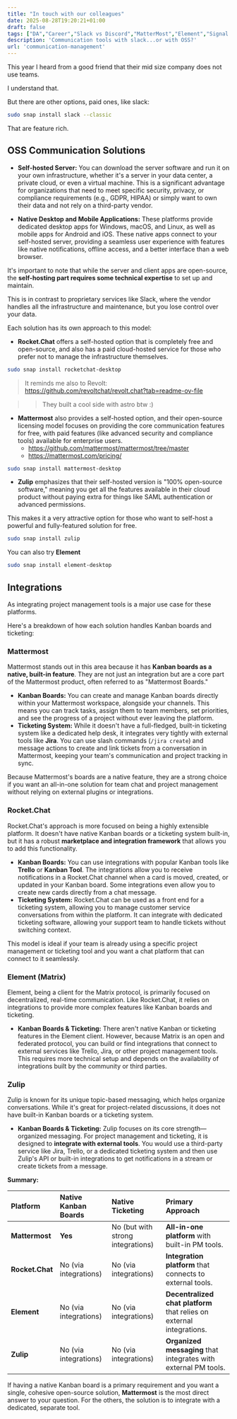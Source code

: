 ```yaml
---
title: "In touch with our colleagues"
date: 2025-08-28T19:20:21+01:00
draft: false
tags: ["DA","Career","Slack vs Discord","MatterMost","Element","Signal vs Telegram"]
description: 'Communication tools with slack...or with OSS?'
url: 'communication-management'
---
```


This year I heard from a good friend that their mid size company does not use teams.

I understand that.

But there are other options, paid ones, like slack:

```sh
sudo snap install slack --classic
```

That are feature rich.


## OSS Communication Solutions

* **Self-hosted Server:** You can download the server software and run it on your own infrastructure, whether it's a server in your data center, a private cloud, or even a virtual machine. This is a significant advantage for organizations that need to meet specific security, privacy, or compliance requirements (e.g., GDPR, HIPAA) or simply want to own their data and not rely on a third-party vendor.

* **Native Desktop and Mobile Applications:** These platforms provide dedicated desktop apps for Windows, macOS, and Linux, as well as mobile apps for Android and iOS. These native apps connect to your self-hosted server, providing a seamless user experience with features like native notifications, offline access, and a better interface than a web browser.

It's important to note that while the server and client apps are open-source, the **self-hosting part requires some technical expertise** to set up and maintain.

This is in contrast to proprietary services like Slack, where the vendor handles all the infrastructure and maintenance, but you lose control over your data.

Each solution has its own approach to this model:

* **Rocket.Chat** offers a self-hosted option that is completely free and open-source, and also has a paid cloud-hosted service for those who prefer not to manage the infrastructure themselves.

```sh
sudo snap install rocketchat-desktop
```

> It reminds me also to Revolt: https://github.com/revoltchat/revolt.chat?tab=readme-ov-file

> > They built a cool side with astro btw :)

* **Mattermost** also provides a self-hosted option, and their open-source licensing model focuses on providing the core communication features for free, with paid features (like advanced security and compliance tools) available for enterprise users.
    * https://github.com/mattermost/mattermost/tree/master
    * https://mattermost.com/pricing/

```sh
sudo snap install mattermost-desktop
```

* **Zulip** emphasizes that their self-hosted version is "100% open-source software," meaning you get all the features available in their cloud product without paying extra for things like SAML authentication or advanced permissions.

This makes it a very attractive option for those who want to self-host a powerful and fully-featured solution for free.

```sh
sudo snap install zulip
```

You can also try **Element**

```sh
sudo snap install element-desktop
```

## Integrations

As integrating project management tools is a major use case for these platforms.

 Here's a breakdown of how each solution handles Kanban boards and ticketing:

### **Mattermost**
Mattermost stands out in this area because it has **Kanban boards as a native, built-in feature**. They are not just an integration but are a core part of the Mattermost product, often referred to as "Mattermost Boards."

* **Kanban Boards:** You can create and manage Kanban boards directly within your Mattermost workspace, alongside your channels. This means you can track tasks, assign them to team members, set priorities, and see the progress of a project without ever leaving the platform.
* **Ticketing System:** While it doesn't have a full-fledged, built-in ticketing system like a dedicated help desk, it integrates very tightly with external tools like **Jira**. You can use slash commands (`/jira create`) and message actions to create and link tickets from a conversation in Mattermost, keeping your team's communication and project tracking in sync.

Because Mattermost's boards are a native feature, they are a strong choice if you want an all-in-one solution for team chat and project management without relying on external plugins or integrations.

### **Rocket.Chat**
Rocket.Chat's approach is more focused on being a highly extensible platform. It doesn't have native Kanban boards or a ticketing system built-in, but it has a robust **marketplace and integration framework** that allows you to add this functionality.

* **Kanban Boards:** You can use integrations with popular Kanban tools like **Trello** or **Kanban Tool**. The integrations allow you to receive notifications in a Rocket.Chat channel when a card is moved, created, or updated in your Kanban board. Some integrations even allow you to create new cards directly from a chat message.
* **Ticketing System:** Rocket.Chat can be used as a front end for a ticketing system, allowing you to manage customer service conversations from within the platform. It can integrate with dedicated ticketing software, allowing your support team to handle tickets without switching context.

This model is ideal if your team is already using a specific project management or ticketing tool and you want a chat platform that can connect to it seamlessly.

### **Element (Matrix)**
Element, being a client for the Matrix protocol, is primarily focused on decentralized, real-time communication. Like Rocket.Chat, it relies on integrations to provide more complex features like Kanban boards and ticketing.

* **Kanban Boards & Ticketing:** There aren't native Kanban or ticketing features in the Element client. However, because Matrix is an open and federated protocol, you can build or find integrations that connect to external services like Trello, Jira, or other project management tools. This requires more technical setup and depends on the availability of integrations built by the community or third parties.

### **Zulip**
Zulip is known for its unique topic-based messaging, which helps organize conversations. While it's great for project-related discussions, it does not have built-in Kanban boards or a ticketing system.

* **Kanban Boards & Ticketing:** Zulip focuses on its core strength—organized messaging. For project management and ticketing, it is designed to **integrate with external tools**. You would use a third-party service like Jira, Trello, or a dedicated ticketing system and then use Zulip's API or built-in integrations to get notifications in a stream or create tickets from a message.

**Summary:**

| Platform | Native Kanban Boards | Native Ticketing | Primary Approach |
| :--- | :--- | :--- | :--- |
| **Mattermost** | **Yes** | No (but with strong integrations) | **All-in-one platform** with built-in PM tools. |
| **Rocket.Chat** | No (via integrations) | No (via integrations) | **Integration platform** that connects to external tools. |
| **Element** | No (via integrations) | No (via integrations) | **Decentralized chat platform** that relies on external integrations. |
| **Zulip** | No (via integrations) | No (via integrations) | **Organized messaging** that integrates with external PM tools. |

If having a native Kanban board is a primary requirement and you want a single, cohesive open-source solution, **Mattermost** is the most direct answer to your question. For the others, the solution is to integrate with a dedicated, separate tool.